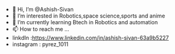 - 👋 Hi, I’m @Ashish-Sivan
- 👀 I’m interested in Robotics,space science,sports and anime
- 🌱 I’m currently learning Btech in Robotics and automation
- 📫 How to reach me ...
- linkdIn :https://www.linkedin.com/in/ashish-sivan-63a9b5227
- instagram : pyrez_1011

<!---
Ashish-Sivan/Ashish-Sivan is a ✨ special ✨ repository because its `README.md` (this file) appears on your GitHub profile.
You can click the Preview link to take a look at your changes.
--->
